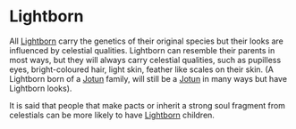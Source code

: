 # Lightborn

All [Lightborn](Lightborn%200bc5d6fb80e64990a02dbbe2d5abf9dc.md) carry the genetics of their original species but their looks are influenced by celestial qualities. Lightborn can resemble their parents in most ways, but they will always carry celestial qualities, such as pupilless eyes, bright-coloured hair, light skin, feather like scales on their skin. (A Lightborn born of a [Jotun](Jotun%20854ab2adba3d4ce09e6d2109bb4651e5.md)  family, will still be a [Jotun](Jotun%20854ab2adba3d4ce09e6d2109bb4651e5.md) in many ways but have Lightborn looks).

It is said that people that make pacts or inherit a strong soul fragment from celestials can be more likely to have [Lightborn](Lightborn%200bc5d6fb80e64990a02dbbe2d5abf9dc.md) children.